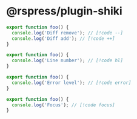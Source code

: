 # @rspress/plugin-shiki

<!-- createTransformerDiff -->

```ts
export function foo() {
  console.log('Diff remove'); // [!code --]
  console.log('Diff add'); // [!code ++]
}
```

<!-- createTransformerLineNumber -->

```ts
export function foo() {
  console.log('Line number'); // [!code hl]
}
```

<!-- createTransformerErrorLevel -->

```ts
export function foo() {
  console.log('Error level'); // [!code error]
}
```

<!-- createTransformerFocus -->

```ts
export function foo() {
  console.log('Focus'); // [!code focus]
}
```
